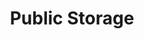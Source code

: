 ---
title: "Public Storage"
url: /shoreline/public-storage-aurora-ave-north/
shop: storage rental
---